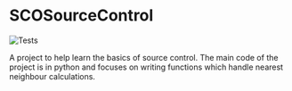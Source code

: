 # SCOSourceControl
![Tests](https://github.com/JamieMair/SCOSourceControl/actions/workflows/python-app.yml/badge.svg)

A project to help learn the basics of source control. The main code of the project is in python and focuses on writing functions which handle nearest neighbour calculations.
